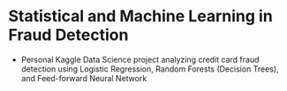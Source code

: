 # Statistical and Machine Learning in Fraud Detection
- Personal Kaggle Data Science project analyzing credit card fraud detection using Logistic Regression, Random Forests (Decision Trees), and Feed-forward Neural Network
